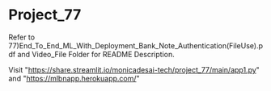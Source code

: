 # Project_77
Refer to 77)End_To_End_ML_With_Deployment_Bank_Note_Authentication(FileUse).pdf and Video_File Folder for README Description.

Visit "https://share.streamlit.io/monicadesai-tech/project_77/main/app1.py" and "https://mlbnapp.herokuapp.com/"
